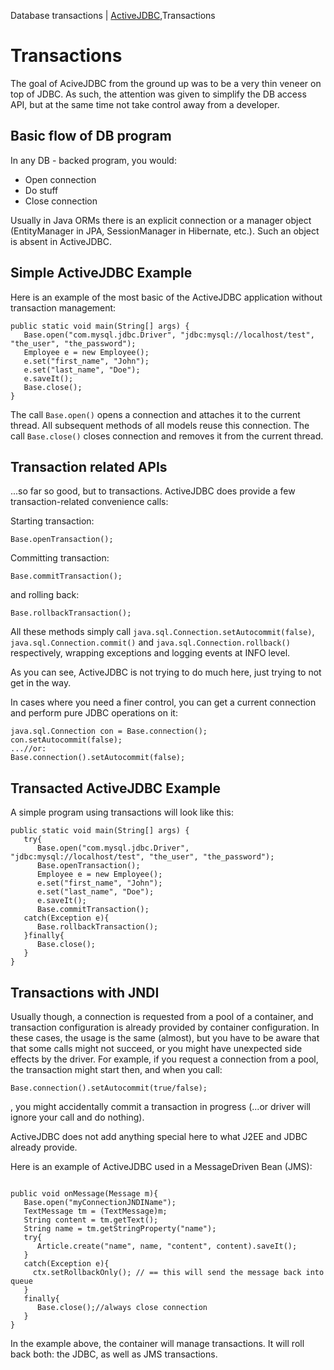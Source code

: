 Database transactions | <a href="/activejdbc">ActiveJDBC</a>,Transactions

# Transactions

<div id="toc"></div>

The goal of AciveJDBC from the ground up was to be a very thin veneer on top of JDBC. As such, the attention was
given to simplify the DB access API, but at the same time not take control away from a developer.

## Basic flow of DB program

In any DB - backed program, you would:


* Open connection
* Do stuff
* Close connection

Usually in Java ORMs there is an explicit connection or a manager object (EntityManager in JPA, SessionManager in Hibernate, etc.).
Such an object is absent in ActiveJDBC.

## Simple ActiveJDBC Example

Here is an example of the most basic of the ActiveJDBC application without transaction management:

~~~~ {.java}
public static void main(String[] args) {
   Base.open("com.mysql.jdbc.Driver", "jdbc:mysql://localhost/test", "the_user", "the_password");
   Employee e = new Employee();
   e.set("first_name", "John");
   e.set("last_name", "Doe");
   e.saveIt();
   Base.close();
}
~~~~

The call `Base.open()` opens a connection and attaches it to the current thread. All subsequent methods of all models
reuse this connection. The call `Base.close()` closes connection and removes it from the current thread.

## Transaction related APIs

...so far so good, but to transactions. ActiveJDBC does provide a few transaction-related convenience calls:

Starting transaction:

~~~~ {.java}
Base.openTransaction();
~~~~

Committing transaction:

~~~~ {.java}
Base.commitTransaction();
~~~~

and rolling back:

~~~~ {.java}
Base.rollbackTransaction();
~~~~

All these methods simply call `java.sql.Connection.setAutocommit(false)`, `java.sql.Connection.commit()` and `java.sql.Connection.rollback()`
respectively, wrapping exceptions and logging events at INFO level.

As you can see, ActiveJDBC is not trying to do much here, just trying to not get in the way.

In cases where you need a finer control, you can get a current connection and perform pure JDBC operations on it:

~~~~ {.java}
java.sql.Connection con = Base.connection();
con.setAutocommit(false);
...//or:
Base.connection().setAutocommit(false);
~~~~

## Transacted ActiveJDBC Example

A simple program using transactions will look like this:

~~~~ {.java}
public static void main(String[] args) {
   try{
      Base.open("com.mysql.jdbc.Driver", "jdbc:mysql://localhost/test", "the_user", "the_password");
      Base.openTransaction();
      Employee e = new Employee();
      e.set("first_name", "John");
      e.set("last_name", "Doe");
      e.saveIt();
      Base.commitTransaction();
   catch(Exception e){
      Base.rollbackTransaction();
   }finally{
      Base.close();
   }
}
~~~~

## Transactions with JNDI

Usually though, a connection is requested from a pool of a container, and transaction configuration is already
provided by container configuration. In these cases, the usage is the same (almost), but you have to be aware
that that some calls might not succeed, or you might have unexpected side effects by the driver.
For example, if you request a connection from a pool, the transaction might start then, and when you call:

~~~~ {.java}
Base.connection().setAutocommit(true/false);
~~~~

, you might accidentally commit a transaction in progress (...or driver will ignore your call and do nothing).

ActiveJDBC does not add anything special here to what J2EE and JDBC already provide.

Here is an example of ActiveJDBC used in a MessageDriven Bean (JMS):

~~~~ {.java}

public void onMessage(Message m){
   Base.open("myConnectionJNDIName");
   TextMessage tm = (TextMessage)m;
   String content = tm.getText();
   String name = tm.getStringProperty("name");
   try{
      Article.create("name", name, "content", content).saveIt();
   }
   catch(Exception e){
     ctx.setRollbackOnly(); // == this will send the message back into queue
   }
   finally{
      Base.close();//always close connection
   }
}
~~~~

In the example above, the container will manage transactions. It will roll back both: the JDBC, as well as JMS transactions.

